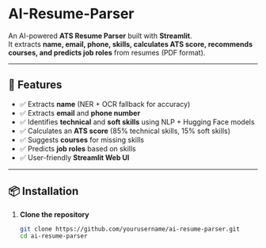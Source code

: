# AI-Resume-Parser

An AI-powered **ATS Resume Parser** built with **Streamlit**.  
It extracts **name, email, phone, skills, calculates ATS score, recommends courses, and predicts job roles** from resumes (PDF format).

---

## 🚀 Features
- ✅ Extracts **name** (NER + OCR fallback for accuracy)  
- ✅ Extracts **email** and **phone number**  
- ✅ Identifies **technical** and **soft skills** using NLP + Hugging Face models  
- ✅ Calculates an **ATS score** (85% technical skills, 15% soft skills)  
- ✅ Suggests **courses** for missing skills  
- ✅ Predicts **job roles** based on skills  
- ✅ User-friendly **Streamlit Web UI**

---

## 📦 Installation

1. **Clone the repository**
   ```bash
   git clone https://github.com/yourusername/ai-resume-parser.git
   cd ai-resume-parser
